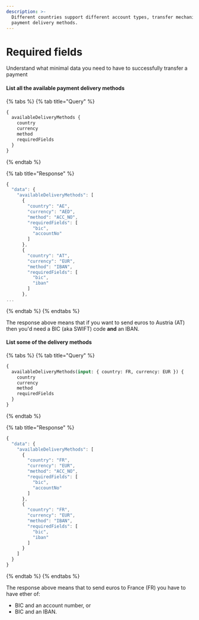 ```yaml
---
description: >-
  Different countries support different account types, transfer mechanisms,
  payment delivery methods.
---
```


# Required fields

Understand what minimal data you need to have to successfully transfer a payment

#### List all the available payment delivery methods

{% tabs %}
{% tab title="Query" %}
```graphql
{
  availableDeliveryMethods {
    country
    currency
    method
    requiredFields
  }
}

```
{% endtab %}

{% tab title="Response" %}
```javascript
{
  "data": {
    "availableDeliveryMethods": [
      {
        "country": "AE",
        "currency": "AED",
        "method": "ACC_NO",
        "requiredFields": [
          "bic",
          "accountNo"
        ]
      },
      {
        "country": "AT",
        "currency": "EUR",
        "method": "IBAN",
        "requiredFields": [
          "bic",
          "iban"
        ]
      },
...
```
{% endtab %}
{% endtabs %}

The response above means that if you want to send euros to Austria \(AT\) then you'd need a BIC \(aka SWIFT\) code **and** an IBAN.

#### List some of the delivery methods

{% tabs %}
{% tab title="Query" %}
```graphql
{
  availableDeliveryMethods(input: { country: FR, currency: EUR }) {
    country
    currency
    method
    requiredFields
  }
}
```
{% endtab %}

{% tab title="Response" %}
```javascript
{
  "data": {
    "availableDeliveryMethods": [
      {
        "country": "FR",
        "currency": "EUR",
        "method": "ACC_NO",
        "requiredFields": [
          "bic",
          "accountNo"
        ]
      },
      {
        "country": "FR",
        "currency": "EUR",
        "method": "IBAN",
        "requiredFields": [
          "bic",
          "iban"
        ]
      }
    ]
  }
}
```
{% endtab %}
{% endtabs %}

The response above means that to send euros to France \(FR\) you have to have ether of:

* BIC and an account number, or
* BIC and an IBAN.



